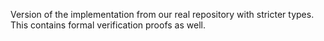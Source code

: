 Version of the implementation from our real repository with stricter types. This contains formal verification proofs as well.
